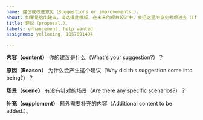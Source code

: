 ```yaml
---
name: 建议或改进意见（Suggestions or improvements.）。
about: 如果是给出建议，请选择此模板，在未来的项目设计中，会把这里的意见考虑进去（If you give suggestions, please choose this template. In future project design, you will take into account the opinions here.）。
title: 建议（proposal.）。
labels: enhancement, help wanted
assignees: yelloxing, 1057891494

---
```


**内容（content）**
你的建议是什么（What's your suggestion?）？

**原因（Reason）**
为什么会产生这个建议（Why did this suggestion come into being?）？

**场景（scene）**
有没有针对的场景（Are there any specific scenarios?）？

**补充（supplement）**
额外需要补充的内容（Additional content to be added.）。
